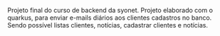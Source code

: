 Projeto final do curso de backend da syonet. Projeto elaborado com o quarkus, para enviar e-mails diários aos clientes cadastros no banco. Sendo possível listas clientes, notícias, cadastrar clientes e notícias.